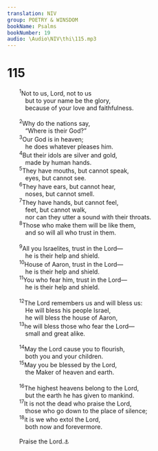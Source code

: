 ```yaml
---
translation: NIV
group: POETRY & WINSDOM
bookName: Psalms 
bookNumber: 19
audio: \Audio\NIV\thi\115.mp3
---
```


<div class="title"><h1>115</h1></div>
<span class="verse thi_115_1">  <sup>1</sup>Not to us, Lord, not to us <br/>   but to your name be the glory, <br/>   because of your love and faithfulness. <br/><br/></span>
<span class="verse thi_115_2">  <sup>2</sup>Why do the nations say, <br/>   “Where is their God?” <br/></span>
<span class="verse thi_115_3">  <sup>3</sup>Our God is in heaven; <br/>   he does whatever pleases him. <br/></span>
<span class="verse thi_115_4">  <sup>4</sup>But their idols are silver and gold, <br/>   made by human hands. <br/></span>
<span class="verse thi_115_5">  <sup>5</sup>They have mouths, but cannot speak, <br/>   eyes, but cannot see. <br/></span>
<span class="verse thi_115_6">  <sup>6</sup>They have ears, but cannot hear, <br/>   noses, but cannot smell. <br/></span>
<span class="verse thi_115_7">  <sup>7</sup>They have hands, but cannot feel, <br/>   feet, but cannot walk, <br/>   nor can they utter a sound with their throats. <br/></span>
<span class="verse thi_115_8">  <sup>8</sup>Those who make them will be like them, <br/>   and so will all who trust in them. <br/><br/></span>
<span class="verse thi_115_9">  <sup>9</sup>All you Israelites, trust in the Lord— <br/>   he is their help and shield. <br/></span>
<span class="verse thi_115_10">  <sup>10</sup>House of Aaron, trust in the Lord— <br/>   he is their help and shield. <br/></span>
<span class="verse thi_115_11">  <sup>11</sup>You who fear him, trust in the Lord— <br/>   he is their help and shield. <br/><br/></span>
<span class="verse thi_115_12">  <sup>12</sup>The Lord remembers us and will bless us: <br/>   He will bless his people Israel, <br/>   he will bless the house of Aaron, <br/></span>
<span class="verse thi_115_13">  <sup>13</sup>he will bless those who fear the Lord— <br/>   small and great alike. <br/><br/></span>
<span class="verse thi_115_14">  <sup>14</sup>May the Lord cause you to flourish, <br/>   both you and your children. <br/></span>
<span class="verse thi_115_15">  <sup>15</sup>May you be blessed by the Lord, <br/>   the Maker of heaven and earth. <br/><br/></span>
<span class="verse thi_115_16">  <sup>16</sup>The highest heavens belong to the Lord, <br/>   but the earth he has given to mankind. <br/></span>
<span class="verse thi_115_17">  <sup>17</sup>It is not the dead who praise the Lord, <br/>   those who go down to the place of silence; <br/></span>
<span class="verse thi_115_18">  <sup>18</sup>it is we who extol the Lord, <br/>   both now and forevermore. <br/><br/>  Praise the Lord.<a data-toggle="tooltip" data-placement="bottom" title="Hebrew Hallelu Yah">⚓</a><br/></span>

